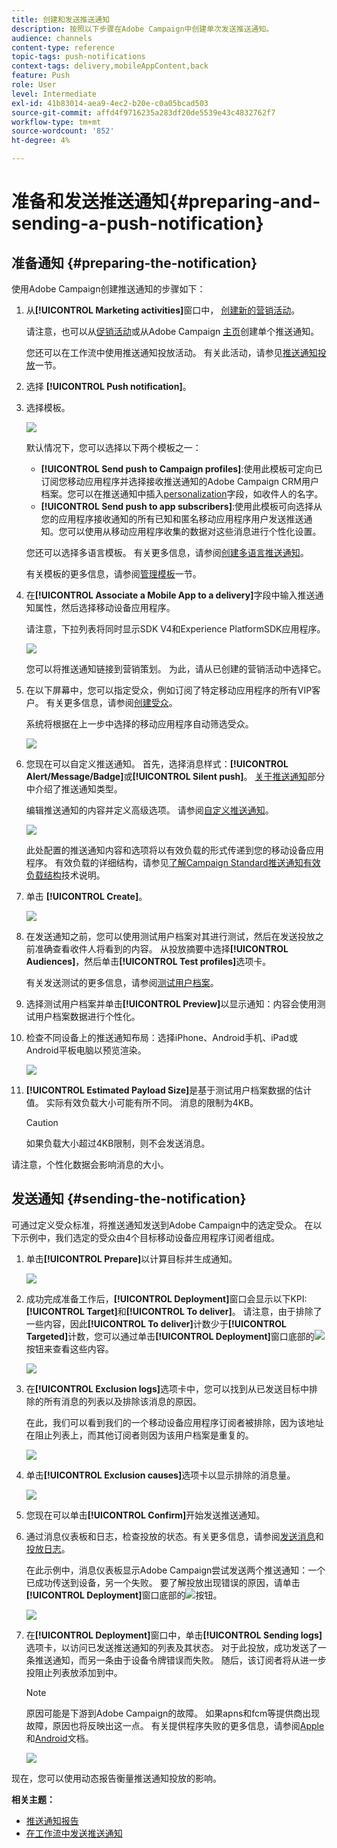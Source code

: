 ```yaml
---
title: 创建和发送推送通知
description: 按照以下步骤在Adobe Campaign中创建单次发送推送通知。
audience: channels
content-type: reference
topic-tags: push-notifications
context-tags: delivery,mobileAppContent,back
feature: Push
role: User
level: Intermediate
exl-id: 41b83014-aea9-4ec2-b20e-c0a05bcad503
source-git-commit: affd4f9716235a283df20de5539e43c4832762f7
workflow-type: tm+mt
source-wordcount: '852'
ht-degree: 4%

---
```


# 准备和发送推送通知{#preparing-and-sending-a-push-notification}

## 准备通知 {#preparing-the-notification}

使用Adobe Campaign创建推送通知的步骤如下：

1. 从&#x200B;**[!UICONTROL Marketing activities]**&#x200B;窗口中， [创建新的营销活动](../../start/using/marketing-activities.md#creating-a-marketing-activity)。

   请注意，也可以从[促销活动](../../start/using/marketing-activities.md#creating-a-marketing-activity)或从Adobe Campaign [主页](../../start/using/interface-description.md#home-page)创建单个推送通知。

   您还可以在工作流中使用推送通知投放活动。 有关此活动，请参见[推送通知投放](../../automating/using/push-notification-delivery.md)一节。

1. 选择 **[!UICONTROL Push notification]**。
1. 选择模板。

   ![](assets/push_notif_type.png)

   默认情况下，您可以选择以下两个模板之一：

   * **[!UICONTROL Send push to Campaign profiles]**:使用此模板可定向已订阅您移动应用程序并选择接收推送通知的Adobe Campaign CRM用户档案。您可以在推送通知中插入[personalization](../../designing/using/personalization.md#inserting-a-personalization-field)字段，如收件人的名字。
   * **[!UICONTROL Send push to app subscribers]**:使用此模板可向选择从您的应用程序接收通知的所有已知和匿名移动应用程序用户发送推送通知。您可以使用从移动应用程序收集的数据对这些消息进行个性化设置。

   您还可以选择多语言模板。 有关更多信息，请参阅[创建多语言推送通知](../../channels/using/creating-a-multilingual-push-notification.md)。

   有关模板的更多信息，请参阅[管理模板](../../start/using/marketing-activity-templates.md)一节。

1. 在&#x200B;**[!UICONTROL Associate a Mobile App to a delivery]**&#x200B;字段中输入推送通知属性，然后选择移动设备应用程序。

   请注意，下拉列表将同时显示SDK V4和Experience PlatformSDK应用程序。

   ![](assets/push_notif_properties.png)

   您可以将推送通知链接到营销策划。 为此，请从已创建的营销活动中选择它。

1. 在以下屏幕中，您可以指定受众，例如订阅了特定移动应用程序的所有VIP客户。 有关更多信息，请参阅[创建受众](../../audiences/using/creating-audiences.md)。

   系统将根据在上一步中选择的移动应用程序自动筛选受众。

   ![](assets/push_notif_audience.png)

1. 您现在可以自定义推送通知。 首先，选择消息样式：**[!UICONTROL Alert/Message/Badge]**&#x200B;或&#x200B;**[!UICONTROL Silent push]**。 [关于推送通知](../../channels/using/about-push-notifications.md)部分中介绍了推送通知类型。

   编辑推送通知的内容并定义高级选项。 请参阅[自定义推送通知](../../channels/using/customizing-a-push-notification.md)。

   ![](assets/push_notif_content.png)

   此处配置的推送通知内容和选项将以有效负载的形式传递到您的移动设备应用程序。 有效负载的详细结构，请参见[了解Campaign Standard推送通知有效负载结构](../../administration/using/push-payload.md)技术说明。

1. 单击 **[!UICONTROL Create]**。

   ![](assets/push_notif_content_2.png)

1. 在发送通知之前，您可以使用测试用户档案对其进行测试，然后在发送投放之前准确查看收件人将看到的内容。 从投放摘要中选择&#x200B;**[!UICONTROL Audiences]**，然后单击&#x200B;**[!UICONTROL Test profiles]**&#x200B;选项卡。

   有关发送测试的更多信息，请参阅[测试用户档案](../../sending/using/sending-proofs.md)。

1. 选择测试用户档案并单击&#x200B;**[!UICONTROL Preview]**&#x200B;以显示通知：内容会使用测试用户档案数据进行个性化。
1. 检查不同设备上的推送通知布局：选择iPhone、Android手机、iPad或Android平板电脑以预览渲染。

   ![](assets/push_notif_preview.png)

1. **[!UICONTROL Estimated Payload Size]**&#x200B;是基于测试用户档案数据的估计值。 实际有效负载大小可能有所不同。 消息的限制为4KB。

   >[!CAUTION]
   >
   >如果负载大小超过4KB限制，则不会发送消息。

请注意，个性化数据会影响消息的大小。

## 发送通知 {#sending-the-notification}

可通过定义受众标准，将推送通知发送到Adobe Campaign中的选定受众。 在以下示例中，我们选定的受众由4个目标移动设备应用程序订阅者组成。

1. 单击&#x200B;**[!UICONTROL Prepare]**&#x200B;以计算目标并生成通知。

   ![](assets/push_send_1.png)

1. 成功完成准备工作后，**[!UICONTROL Deployment]**&#x200B;窗口会显示以下KPI:**[!UICONTROL Target]**&#x200B;和&#x200B;**[!UICONTROL To deliver]**。 请注意，由于排除了一些内容，因此&#x200B;**[!UICONTROL To deliver]**&#x200B;计数少于&#x200B;**[!UICONTROL Targeted]**&#x200B;计数，您可以通过单击&#x200B;**[!UICONTROL Deployment]**&#x200B;窗口底部的![](assets/lp_link_properties.png)按钮来查看这些内容。

   ![](assets/push_send_2.png)

1. 在&#x200B;**[!UICONTROL Exclusion logs]**&#x200B;选项卡中，您可以找到从已发送目标中排除的所有消息的列表以及排除该消息的原因。

   在此，我们可以看到我们的一个移动设备应用程序订阅者被排除，因为该地址在阻止列表上，而其他订阅者则因为该用户档案是重复的。

   ![](assets/push_send_5.png)

1. 单击&#x200B;**[!UICONTROL Exclusion causes]**&#x200B;选项卡以显示排除的消息量。

   ![](assets/push_send_7.png)

1. 您现在可以单击&#x200B;**[!UICONTROL Confirm]**&#x200B;开始发送推送通知。
1. 通过消息仪表板和日志，检查投放的状态。有关更多信息，请参阅[发送消息](../../sending/using/confirming-the-send.md)和[投放日志](../../sending/using/monitoring-a-delivery.md#delivery-logs)。

   在此示例中，消息仪表板显示Adobe Campaign尝试发送两个推送通知：一个已成功传送到设备，另一个失败。 要了解投放出现错误的原因，请单击&#x200B;**[!UICONTROL Deployment]**&#x200B;窗口底部的![](assets/lp_link_properties.png)按钮。

   ![](assets/push_send_4.png)

1. 在&#x200B;**[!UICONTROL Deployment]**&#x200B;窗口中，单击&#x200B;**[!UICONTROL Sending logs]**&#x200B;选项卡，以访问已发送推送通知的列表及其状态。 对于此投放，成功发送了一条推送通知，而另一条由于设备令牌错误而失败。 随后，该订阅者将从进一步投阻止列表放添加到中。

   >[!NOTE]
   >
   >原因可能是下游到Adobe Campaign的故障。 如果apns和fcm等提供商出现故障，原因也将反映出这一点。 有关提供程序失败的更多信息，请参阅[Apple](https://developer.apple.com/library/content/documentation/NetworkingInternet/Conceptual/RemoteNotificationsPG/CommunicatingwithAPNs.html)和[Android](https://firebase.google.com/docs/cloud-messaging/http-server-ref)文档。

   ![](assets/push_send_6.png)

现在，您可以使用动态报告衡量推送通知投放的影响。

**相关主题：**

* [推送通知报告](../../reporting/using/push-notification-report.md)
* [在工作流中发送推送通知](../../automating/using/push-notification-delivery.md)
